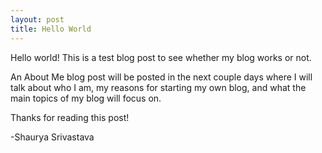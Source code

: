 ```yaml
---
layout: post
title: Hello World
---
```


Hello world! This is a test blog post to see whether my blog works or not. 

An About Me blog post will be posted in the next couple days where I will talk about who I am, my reasons for starting my own blog, and what the main topics of my blog will focus on. 

Thanks for reading this post!

-Shaurya Srivastava